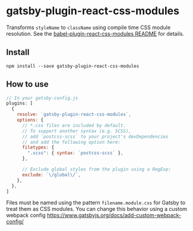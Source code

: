# gatsby-plugin-react-css-modules

Transforms `styleName` to `className` using compile time CSS module resolution.
See the
[babel-plugin-react-css-modules README](https://github.com/gajus/babel-plugin-react-css-modules/blob/master/README.md)
for details.

## Install

`npm install --save gatsby-plugin-react-css-modules`

## How to use

```javascript
// In your gatsby-config.js
plugins: [
  {
    resolve: `gatsby-plugin-react-css-modules`,
    options: {
      // *.css files are included by default.
      // To support another syntax (e.g. SCSS),
      // add `postcss-scss` to your project's devDependencies
      // and add the following option here:
      filetypes: {
        ".scss": { syntax: `postcss-scss` },
      },

      // Exclude global styles from the plugin using a RegExp:
      exclude: `\/global\/`,
    },
  },
]
```

Files must be named using the pattern `filename.module.css` for Gatsby to treat
them as CSS modules. You can change this behavior using a custom webpack config
https://www.gatsbyjs.org/docs/add-custom-webpack-config/
